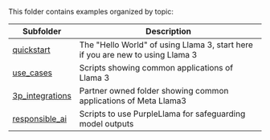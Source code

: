 This folder contains examples organized by topic:

| Subfolder | Description |
|---|---|
[quickstart](./quickstart)|The "Hello World" of using Llama 3, start here if you are new to using Llama 3
[use_cases](./use_cases)|Scripts showing common applications of Llama 3
[3p_integrations](./3p_integrations)|Partner owned folder showing common applications of Meta Llama3
[responsible_ai](./responsible_ai)|Scripts to use PurpleLlama for safeguarding model outputs
